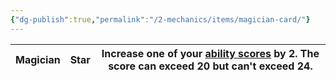 ```yaml
---
{"dg-publish":true,"permalink":"/2-mechanics/items/magician-card/"}
---
```



| Magician         | Star         | Increase one of your [ability scores](https://roll20.net/compendium/dnd5e/Rules:Ability%20Scores?expansion=0#content) by 2. The score can exceed 20 but can't exceed 24.                                                                                                                                                                                                                                                                                           |
| ---------------- | ------------ | ------------------------------------------------------------------------------------------------------------------------------------------------------------------------------------------------------------------------------------------------------------------------------------------------------------------------------------------------------------------------------------------------------------------------------------------------------------------ |

